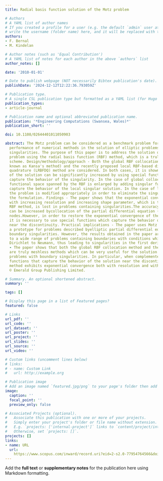 ```yaml
---
title: Radial basis function solution of the Motz problem

# Authors
# A YAML list of author names
# If you created a profile for a user (e.g. the default `admin` user at `content/authors/admin/`), 
# write the username (folder name) here, and it will be replaced with their full name and linked to their profile.
authors:
- F. Bernal
- M. Kindelan

# Author notes (such as 'Equal Contribution')
# A YAML list of notes for each author in the above `authors` list
author_notes: []

date: '2010-01-01'

# Date to publish webpage (NOT necessarily Bibtex publication's date).
publishDate: '2024-12-12T12:22:36.793059Z'

# Publication type.
# A single CSL publication type but formatted as a YAML list (for Hugo requirements).
publication_types:
- article-journal

# Publication name and optional abbreviated publication name.
publication: '*Engineering Computations (Swansea, Wales)*'
publication_short: ''

doi: 10.1108/02644401011050903

abstract: The Motz problem can be considered as a benchmark problem for testing the
  performance of numerical methods in the solution of elliptic problems with boundary
  singularities. The purpose of this paper is to address the solution of the Motz
  problem using the radial basis function (RBF) method, which is a truly meshfree
  scheme. Design/methodology/approach - Both the global RBF collocation method (also
  known as Kansa's method) and the recently proposed local RBF-based differential
  quadrature (LRBFDQ) method are considered. In both cases, it is shown that the accuracy
  of the solution can be significantly increased by using special functions which
  capture the behavior of the singularity. In the case of global collocation, the
  functional space spanned by the RBF is enlarged by adding singular functions which
  capture the behavior of the local singular solution. In the case of local collocation,
  the problem is modified appropriately in order to eliminate the singularities from
  the formulation. Findings - The paper shows that the exponential convergence both
  with increasing resolution and increasing shape parameter, which is typical of the
  RBF method, is lost in problems containing singularities.The accuracyof the solution
  can be increased bycollocation of the partial differential equation (PDE) at boundary
  nodes.However, in order to restore the exponential convergence of theRBFmethod,
  it is necessary to use special functions which capture the behavior of the solution
  near the discontinuity. Practical implications - The paper uses Motz's problem as
  a prototype for problems described byelliptic partial differential equations with
  boundary singularities. However, the results obtained in the paper are applicable
  to a wide range of problems containing boundaries with conditions which change from
  Dirichlet to Neumann, thus leading to singularities in the first derivatives. Originality/value
  - The paper shows that both the global RBF collocation method and the LRBFDQ method,
  are truly meshless methods which can be very useful for the solution of elliptic
  problems with boundary singularities. In particular, when complemented with special
  functions that capture the behavior of the solution near the discontinuity, the
  method exhibits exponential convergence both with resolution and with shape parameter.
  © Emerald Group Publishing Limited.

# Summary. An optional shortened abstract.
summary: ''

tags: []

# Display this page in a list of Featured pages?
featured: false

# Links
url_pdf: ''
url_code: ''
url_dataset: ''
url_poster: ''
url_project: ''
url_slides: ''
url_source: ''
url_video: ''

# Custom links (uncomment lines below)
# links:
# - name: Custom Link
#   url: http://example.org

# Publication image
# Add an image named `featured.jpg/png` to your page's folder then add a caption below.
image:
  caption: ''
  focal_point: ''
  preview_only: false

# Associated Projects (optional).
#   Associate this publication with one or more of your projects.
#   Simply enter your project's folder or file name without extension.
#   E.g. `projects: ['internal-project']` links to `content/project/internal-project/index.md`.
#   Otherwise, set `projects: []`.
projects: []
links:
- name: URL
  url: 
    https://www.scopus.com/inward/record.uri?eid=2-s2.0-77954764566&doi=10.1108%2f02644401011050903&partnerID=40&md5=a75de7b03cbe84af3809a6f8558657f4
---
```


Add the **full text** or **supplementary notes** for the publication here using Markdown formatting.
